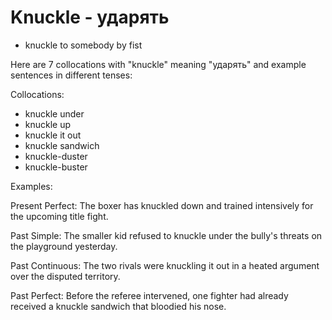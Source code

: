 # Knuckle - ударять


- knuckle to somebody by fist

Here are 7 collocations with "knuckle" meaning "ударять" and example sentences in different tenses:

Collocations:

- knuckle under
- knuckle up
- knuckle it out
- knuckle sandwich
- knuckle-duster
- knuckle-buster

Examples:

Present Perfect: The boxer has knuckled down and trained intensively for the upcoming title fight.

Past Simple: The smaller kid refused to knuckle under the bully's threats on the playground yesterday.

Past Continuous: The two rivals were knuckling it out in a heated argument over the disputed territory.

Past Perfect: Before the referee intervened, one fighter had already received a knuckle sandwich that bloodied his nose.